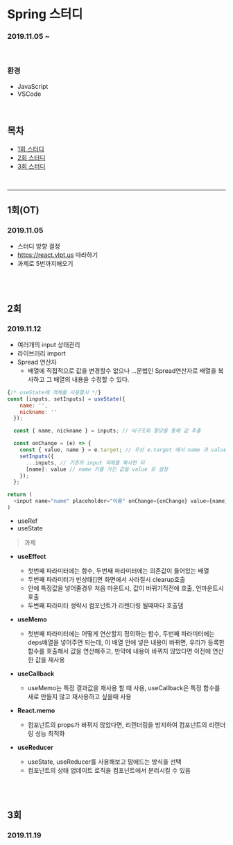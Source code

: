 # Spring 스터디
### 2019.11.05 ~ 

<br>

### 환경 
* JavaScript
* VSCode

<br>

## 목차
* [1회 스터디](#1회)
* [2회 스터디](#2회)
* [3회 스터디](#3회)
<br>

***

## 1회(OT)
### 2019.11.05
* 스터디 방향 결정
* https://react.vlpt.us 따라하기
* 과제로 5번까지해오기

<br>

<br>

## 2회
### 2019.11.12
* 여러개의 input 상태관리
* 라이브러리 import
* Spread 연산자
    * 배열에 직접적으로 값을 변경할수 없으나 ...문법인 Spread연산자로 배열을 복사하고 그 배열의 내용을 수정할 수 있다.

``` JavaScript
{/* useState에 객체를 사용할시 */}
const [inputs, setInputs] = useState({
    name: '',
    nickname: ''
  });

  const { name, nickname } = inputs; // 비구조화 할당을 통해 값 추출

  const onChange = (e) => {
    const { value, name } = e.target; // 우선 e.target 에서 name 과 value 를 추출
    setInputs({
      ...inputs, // 기존의 input 객체를 복사한 뒤
      [name]: value // name 키를 가진 값을 value 로 설정
    });
  };

return (
  <input name="name" placeholder="이름" onChange={onChange} value={name} />
)

```
* useRef
* useState

> 과제
* __useEffect__
  * 첫번째 파라미터에는 함수, 두번째 파라미터에는 의존값이 들어있는 배열
  * 두번째 파라미터가 빈상태[]면 화면에서 사라질시 clearup호출
  * 안에 특정값을 넣어줄경우 처음 마운트시, 값이 바뀌기직전에 호출, 언마운트시 호출
  * 두번째 파라미터 생략시 컴포넌트가 리렌더링 될때마다 호출댐

* __useMemo__
  * 첫번째 파라미터에는 어떻게 연산할지 정의하는 함수, 두번째 파라미터에는 deps배열을 넣어주면 되는데, 이 배열 안에 넣은 내용이 바뀌면, 우리가 등록한 함수를 호출해서 값을 연산해주고, 만약에 내용이 바뀌지 않았다면 이전에 연산한 값을 재사용
    
* __useCallback__
  * useMemo는 특정 결과값을 재사용 할 때 사용, useCallback은 특정 함수를 새로 만들지 않고 재사용하고 싶을때 사용

* __React.memo__
  * 컴포넌트의 props가 바뀌지 않았다면, 리렌더링을 방지하여 컴포넌트의 리렌더링 성능 최적화

* __useReducer__
  * useState, useReducer를 사용해보고 맘에드는 방식을 선택
  * 컴포넌트의 상태 업데이트 로직을 컴포넌트에서 분리시킬 수 있음
  
<br>

<br>

## 3회
### 2019.11.19
